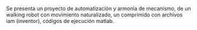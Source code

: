 Se presenta un proyecto de automatización y armonia de mecanismo, de un walking robot con movimiento naturalizado, un comprimido con archivos iam (inventor), códigos de ejecución matlab.
